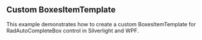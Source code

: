 ## Custom BoxesItemTemplate
This example demonstrates how to create a custom BoxesItemTemplate for RadAutoCompleteBox control in Silverlight and WPF.

[//]: <keywords:customization>